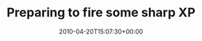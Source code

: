 ---
retweeted: false
source: <a href="http://twitter.com" rel="nofollow">Twitter Web Client</a>
entities:
  hashtags: []
  symbols: []
  user_mentions:
  - name: RŌBÆRT
    screen_name: fnordfish
    indices:
    - '44'
    - '54'
    id_str: '14513358'
    id: '14513358'
  - name: Felix Gilcher
    screen_name: Xylakant
    indices:
    - '59'
    - '68'
    id_str: '40266143'
    id: '40266143'
  urls: []
display_text_range:
- '0'
- '81'
favorite_count: '0'
id_str: '12521111026'
truncated: false
retweet_count: '0'
id: '12521111026'
created_at: Tue Apr 20 15:07:30 +0000 2010
favorited: false
full_text: Preparing to fire some sharp XPointers into [@fnordfish](https://twitter.com/fnordfish)
  and [@Xylakant](https://twitter.com/Xylakant)'s direction.
lang: en
tags:
- pesos:twitter
date: '2010-04-20T15:07:30+00:00'
src: https://twitter.com/bascht/status/12521111026
original_url: https://twitter.com/bascht/status/12521111026
type: twitter_tweet
text: Preparing to fire some sharp XPointers into [@fnordfish](https://twitter.com/fnordfish)
  and [@Xylakant](https://twitter.com/Xylakant)'s direction.
title: Preparing to fire some sharp XP

---